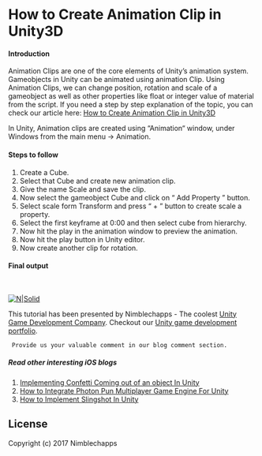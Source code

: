 # How to Create Animation Clip in Unity3D

#### Introduction

Animation Clips are one of the core elements of Unity’s animation system. Gameobjects in Unity can be animated using animation Clip. Using Animation Clips, we can change position, rotation and scale of a gameobject as well as other properties like float or integer value of material from the script. If you need a step by step explanation of the topic, you can check our article here: [How to Create Animation Clip in Unity3D](https://insights.nimblechapps.com/unity/create-animation-clip-unity3d)

In Unity, Animation clips are created using “Animation“ window, under Windows from the main menu -> Animation.

#### Steps to follow

1. Create a Cube.
2. Select that Cube and create new animation clip.
3. Give the name Scale and save the clip.
4. Now select the gameobject Cube and click on “ Add Property ” button.
5. Select scale form Transform and press “ + ” button to create scale a property.
6. Select the first keyframe at 0:00 and then select cube from hierarchy.
7. Now hit the play in the animation window to preview the animation.
8. Now hit the play button in Unity editor.
9. Now create another clip for rotation.

#### Final output
<br/>

[![N|Solid](https://insights.nimblechapps.com/wp-content/uploads/2017/11/Animation-Clip-Output.png)](https://insights.nimblechapps.com/unity/how-to-implement-slingshot-in-unity)

This tutorial has been presented by Nimblechapps - The coolest [Unity Game Development Company](https://www.nimblechapps.com/unity-game-development-company). Checkout our [Unity game development portfolio](https://www.nimblechapps.com/portfolio/game-development).

     Provide us your valuable comment in our blog comment section.

##### Read other interesting iOS blogs

 1. [Implementing Confetti Coming out of an object In Unity](https://insights.nimblechapps.com/unity/implementing-confetti-coming-out-of-an-object-in-unity)
 2. [How to Integrate Photon Pun Multiplayer Game Engine For Unity](https://insights.nimblechapps.com/unity/how-to-integrate-photon-pun-multiplayer-game-engine-for-unity)
 3. [How to Implement Slingshot In Unity](https://insights.nimblechapps.com/unity/how-to-implement-slingshot-in-unity)

## License

Copyright (c) 2017 Nimblechapps
